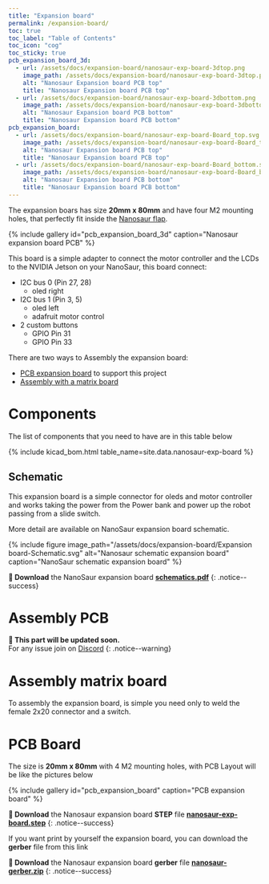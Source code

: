 ```yaml
---
title: "Expansion board"
permalink: /expansion-board/
toc: true
toc_label: "Table of Contents"
toc_icon: "cog"
toc_sticky: true
pcb_expansion_board_3d:
  - url: /assets/docs/expansion-board/nanosaur-exp-board-3dtop.png
    image_path: /assets/docs/expansion-board/nanosaur-exp-board-3dtop.png
    alt: "Nanosaur Expansion board PCB top"
    title: "Nanosaur Expansion board PCB top"
  - url: /assets/docs/expansion-board/nanosaur-exp-board-3dbottom.png
    image_path: /assets/docs/expansion-board/nanosaur-exp-board-3dbottom.png
    alt: "Nanosaur Expansion board PCB bottom"
    title: "Nanosaur Expansion board PCB bottom"
pcb_expansion_board:
  - url: /assets/docs/expansion-board/nanosaur-exp-board-Board_top.svg
    image_path: /assets/docs/expansion-board/nanosaur-exp-board-Board_top.svg
    alt: "Nanosaur Expansion board PCB top"
    title: "Nanosaur Expansion board PCB top"
  - url: /assets/docs/expansion-board/nanosaur-exp-board-Board_bottom.svg
    image_path: /assets/docs/expansion-board/nanosaur-exp-board-Board_bottom.svg
    alt: "Nanosaur Expansion board PCB bottom"
    title: "Nanosaur Expansion board PCB bottom"
---
```


The expansion boars has size **20mm x 80mm** and have four M2 mounting holes, that perfectly fit inside the [Nanosaur flap](/assembly/#flap).

{% include gallery id="pcb_expansion_board_3d" caption="Nanosaur expansion board PCB" %}

This board is a simple adapter to connect the motor controller and the LCDs to the NVIDIA Jetson on your NanoSaur, this board connect:

* I2C bus 0 (Pin 27, 28)
  * oled right
* I2C bus 1 (Pin 3, 5)
  * oled left
  * adafruit motor control
* 2 custom buttons
  * GPIO Pin 31
  * GPIO Pin 33

There are two ways to Assembly the expansion board:
 * [PCB expansion board](#assembly-pcb) to support this project
 * [Assembly with a matrix board](#assembly-matrix-board)

# Components

The list of components that you need to have are in this table below

{% include kicad_bom.html table_name=site.data.nanosaur-exp-board %}

## Schematic

This expansion board is a simple connector for oleds and motor controller and works taking the power from the Power bank and power up the robot passing from a slide switch.

More detail are available on NanoSaur expansion board schematic.

{% include figure image_path="/assets/docs/expansion-board/Expansion board-Schematic.svg" alt="Nanosaur schematic expansion board" caption="NanoSaur schematic expansion board" %}

**:floppy_disk: Download** the NanoSaur expansion board [**schematics.pdf**](https://github.com/rnanosaur/nanosaur-exp-board/releases/latest/download/combined.pdf)
{: .notice--success}

# Assembly PCB

**:construction: This part will be updated soon.**<br/>For any issue join on [Discord](https://discord.gg/NSrC52P5mw)
{: .notice--warning}

# Assembly matrix board

To assembly the expansion board, is simple you need only to weld the female 2x20 connector and a switch.

# PCB Board

The size is **20mm x 80mm** with 4 M2 mounting holes, with PCB Layout will be like the pictures below

{% include gallery id="pcb_expansion_board" caption="PCB expansion board" %}

**:floppy_disk: Download** the Nanosaur expansion board **STEP** file [**nanosaur-exp-board.step**](https://github.com/rnanosaur/nanosaur-exp-board/releases/latest/download/nanosaur-exp-board.step)
{: .notice--success}

If you want print by yourself the expansion board, you can download the **gerber** file from this link

**:floppy_disk: Download** the Nanosaur expansion board **gerber** file [**nanosaur-gerber.zip**](https://github.com/rnanosaur/nanosaur-exp-board/releases/latest/download/gerber.zip)
{: .notice--success}